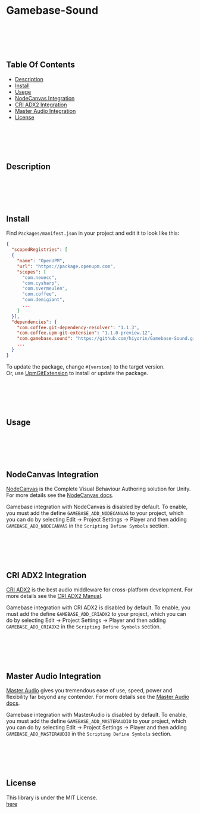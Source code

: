 # Gamebase-Sound

<br><br><br><br>
## Table Of Contents
- [Description](#description)
- [Install](#install)
- [Usege](#usage)
- [NodeCanvas Integration](#nodecanvas-integration)
- [CRI ADX2 Integration](#cri-adx2-integration)
- [Master Audio Integration](#master-audio-integration)
- [License](#license)

<br><br><br><br>
## Description

<br><br><br><br>
## Install
Find `Packages/manifest.json` in your project and edit it to look like this:
```json
{
  "scopedRegistries": [
  {
    "name": "OpenUPM",
    "url": "https://package.openupm.com",
    "scopes": [
      "com.neuecc",
      "com.cysharp",
      "com.svermeulen",
      "com.coffee",
      "com.demigiant",
      ...
    ]
  }],
  "dependencies": {
    "com.coffee.git-dependency-resolver": "1.1.3",
    "com.coffee.upm-git-extension": "1.1.0-preview.12",
    "com.gamebase.sound": "https://github.com/hiyorin/Gamebase-Sound.git",
    ...
  }
}
```
To update the package, change `#{version}` to the target version.  
Or, use [UpmGitExtension](https://github.com/mob-sakai/UpmGitExtension.git) to install or update the package.

<br><br><br><br>
## Usage

<br><br><br><br>
## NodeCanvas Integration
[NodeCanvas](https://assetstore.unity.com/packages/tools/visual-scripting/nodecanvas-14914) is the Complete Visual Behaviour Authoring solution for Unity. For more details see the [NodeCanvas docs](https://nodecanvas.paradoxnotion.com/documentation/).  

Gamebase integration with NodeCanvas is disabled by default. To enable, you must add the define `GAMEBASE_ADD_NODECANVAS` to your project, which you can do by selecting Edit -> Project Settings -> Player and then adding `GAMEBASE_ADD_NODECANVAS` in the `Scripting Define Symbols` section.

<br><br><br><br>
## CRI ADX2 Integration
[CRI ADX2](https://game.criware.jp/products/adx2/) is the best audio middleware for cross-platform development. For more details see the [CRI ADX2 Manual](https://game.criware.jp/manual/unity_plugin/jpn/contents/index.html).  

Gamebase integration with CRI ADX2 is disabled by default. To enable, you must add the define `GAMEBASE_ADD_CRIADX2` to your project, which you can do by selecting Edit -> Project Settings -> Player and then adding `GAMEBASE_ADD_CRIADX2` in the `Scripting Define Symbols` section.  

<br><br><br><br>
## Master Audio Integration
[Master Audio](https://assetstore.unity.com/packages/tools/audio/master-audio-aaa-sound-5607) gives you tremendous ease of use, speed, power and flexibility far beyond any contender. For more details see the [Master Audio docs](https://www.dtdevtools.com/docs/masteraudio/TOC.htm).  

Gamebase integration with MasterAudio is disabled by default. To enable, you must add the define `GAMEBASE_ADD_MASTERAUDIO` to your project, which you can do by selecting Edit -> Project Settings -> Player and then adding `GAMEBASE_ADD_MASTERAUDIO` in the `Scripting Define Symbols` section.

<br><br><br><br>
## License
This library is under the MIT License.  
[here](LICENSE.md)
